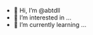 - 👋 Hi, I’m @abtdll
- 👀 I’m interested in ...
- 🌱 I’m currently learning ...

<!---
abtdll/abtdll is a ✨ special ✨ repository because its `README.md` (this file) appears on your GitHub profile.
You can click the Preview link to take a look at your changes.
--->
